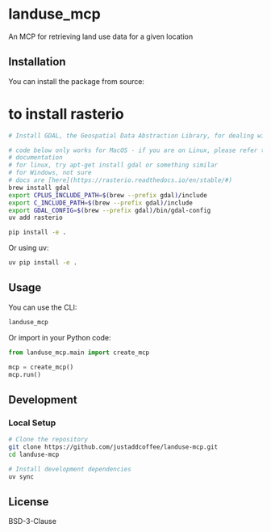 # landuse_mcp

An MCP for retrieving land use data for a given location

## Installation

You can install the package from source:

# to install rasterio 

```bash
# Install GDAL, the Geospatial Data Abstraction Library, for dealing with GeoTIFF files

# code below only works for MacOS - if you are on Linux, please refer to the rasterio
# documentation 
# for linux, try apt-get install gdal or something similar
# for Windows, not sure
# docs are [here](https://rasterio.readthedocs.io/en/stable/#)
brew install gdal
export CPLUS_INCLUDE_PATH=$(brew --prefix gdal)/include
export C_INCLUDE_PATH=$(brew --prefix gdal)/include
export GDAL_CONFIG=$(brew --prefix gdal)/bin/gdal-config
uv add rasterio
```

```bash
pip install -e .
```

Or using uv:

```bash
uv pip install -e .
```

## Usage

You can use the CLI:

```bash
landuse_mcp 
```

Or import in your Python code:

```python
from landuse_mcp.main import create_mcp

mcp = create_mcp()
mcp.run()
```

## Development

### Local Setup

```bash
# Clone the repository
git clone https://github.com/justaddcoffee/landuse-mcp.git
cd landuse-mcp

# Install development dependencies
uv sync
```


## License

BSD-3-Clause
